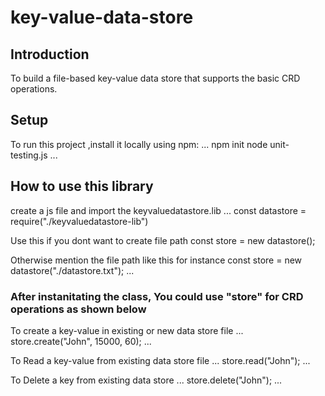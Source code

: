 # key-value-data-store

## Introduction

To build a file-based key-value data store that supports the basic CRD operations.

## Setup

To run this project ,install it locally using npm:
...
npm init
node unit-testing.js
...

## How to use this library

create a js file and import the keyvaluedatastore.lib
...
const datastore = require("./keyvaluedatastore-lib")

Use this if you dont want to create file path
const store = new datastore();

Otherwise mention the file path like this for instance
const store = new datastore("./datastore.txt");
...

### After instanitating the class, You could use "store" for CRD operations as shown below 

To create a key-value in existing or new data store file
...
store.create("John", 15000, 60);
...

To Read a key-value from existing data store file
...
store.read("John");
...

To Delete a key from existing data store
...
store.delete("John");
...
